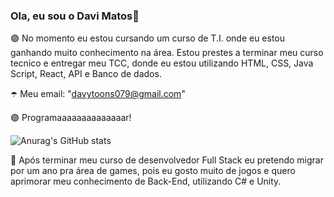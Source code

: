 ### Ola, eu sou o Davi Matos👋

🟣 No momento eu estou cursando um curso de T.I. onde eu estou ganhando muito conhecimento na área. Estou prestes a terminar meu curso tecnico e entregar meu TCC, donde eu estou utilizando HTML, CSS, Java Script, React, API e Banco de dados.

  
☂️ Meu email: "davytoons079@gmail.com"

  
🟣 Programaaaaaaaaaaaaaar!

![Anurag's GitHub stats](https://github-readme-stats.vercel.app/api?username=DaviZeDaManga&show_icons=true&theme=dark)

🔮 Após terminar meu curso de desenvolvedor Full Stack eu pretendo migrar por um ano pra área de games, pois eu gosto muito de jogos e quero aprimorar meu conhecimento de Back-End, utilizando C# e Unity.
